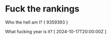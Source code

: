 # Fuck the rankings

Who the hell am I?
{ 9359393 }

What fucking year is it?
[ 2024-10-17T20:00:00Z ]
